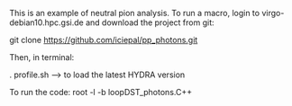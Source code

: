 This is an  example of neutral pion analysis. To run a macro, login to virgo-debian10.hpc.gsi.de and download the project from git:


git clone https://github.com/iciepal/pp_photons.git

Then, in terminal:

 . profile.sh  --> to load the latest HYDRA version

To run the code:
root -l -b loopDST_photons.C++

